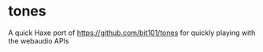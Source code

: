 # tones
A quick Haxe port of https://github.com/bit101/tones for quickly playing with the webaudio APIs
